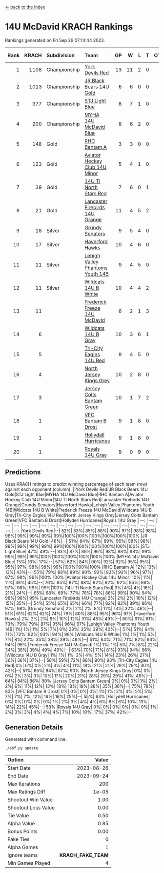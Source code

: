 [<- back to the index](readme.md)
# 14U McDavid KRACH Rankings
Rankings generated on Fri Sep 29 07:14:44 2023.

Rank|KRACH|Subdivision|Team|GP|W|L|T|OTW|OTL|SoS|Exp Wins|Win Diff
---:|---:|:---|:---|---:|---:|---:|---:|---:|---:|---:|---:|---:
1|1108|Championship|[York Devils Red](https://gamesheetstats.com/seasons/3659/teams/140644/schedule)|13|11|2|0|0|0|617|11.8|-0.0
2|1013|Championship|[JR Black Bears 14U Gold](https://gamesheetstats.com/seasons/3659/teams/140633/schedule)|6|6|0|0|0|0|24|6.8|-0.0
3|977|Championship|[STJ Light Blue](https://gamesheetstats.com/seasons/3659/teams/140639/schedule)|8|7|1|0|0|0|256|7.8|-0.0
4|200|Championship|[MYHA 14U McDavid Blue](https://gamesheetstats.com/seasons/3659/teams/140636/schedule)|8|6|2|0|0|0|257|6.8|-0.0
5|148|Gold|[RHC Bantam A](https://gamesheetstats.com/seasons/3659/teams/140618/schedule)|3|3|0|0|0|0|6|3.9|0.0
6|123|Gold|[Aviator Hockey Club 14U Minor](https://gamesheetstats.com/seasons/3659/teams/140627/schedule)|5|4|1|0|0|0|175|4.9|0.0
7|39|Gold|[14U TI North Stars Red](https://gamesheetstats.com/seasons/3659/teams/140626/schedule)|7|6|0|1|0|0|4|7.4|0.0
8|21|Gold|[Lancaster Firebirds 14U Orange](https://gamesheetstats.com/seasons/3659/teams/140634/schedule)|11|4|5|2|0|0|227|5.9|0.0
9|18|Silver|[Grundy Senators](https://gamesheetstats.com/seasons/3659/teams/140629/schedule)|9|5|4|0|0|0|220|5.9|0.0
10|17|Silver|[Haverford Hawks](https://gamesheetstats.com/seasons/3659/teams/140630/schedule)|10|4|6|0|0|0|388|4.9|0.0
11|11|Silver|[Lehigh Valley Phantoms Youth 14B](https://gamesheetstats.com/seasons/3659/teams/140635/schedule)|9|4|5|0|0|1|233|4.9|0.0
12|11|Silver|[Wildcats 14U B White](https://gamesheetstats.com/seasons/3659/teams/140643/schedule)|10|4|4|2|1|0|130|5.9|0.0
13|11||[Frederick Freeze 14U McDavid](https://gamesheetstats.com/seasons/3659/teams/140628/schedule)|6|2|1|3|0|0|10|4.4|0.0
14|6||[Wildcats 14U B Gray](https://gamesheetstats.com/seasons/3659/teams/140642/schedule)|10|3|6|1|0|0|129|4.4|0.0
15|5||[Tri-City Eagles 14U Red](https://gamesheetstats.com/seasons/3659/teams/140640/schedule)|9|4|5|0|1|0|227|4.9|0.0
16|4||[North Jersey Kings Grey](https://gamesheetstats.com/seasons/3659/teams/140637/schedule)|10|2|8|0|0|0|130|2.9|0.0
17|3||[Jersey Colts Bantam Green](https://gamesheetstats.com/seasons/3659/teams/140632/schedule)|10|1|7|2|0|0|113|2.9|0.0
18|1||[VFC Bantam B Drost](https://gamesheetstats.com/seasons/3659/teams/140641/schedule)|9|1|8|0|0|1|108|1.9|0.0
19|1||[Hollydell Hurricanes](https://gamesheetstats.com/seasons/3659/teams/140631/schedule)|9|1|8|0|0|0|120|1.9|0.0
20|1||[Royals 14U Gray](https://gamesheetstats.com/seasons/3659/teams/140638/schedule)|9|0|9|0|0|0|130|0.9|0.0

## Predictions
Uses KRACH ratings to predict winning percentage of each team (row) against each opponent (column).
||York Devils Red|JR Black Bears 14U Gold|STJ Light Blue|MYHA 14U McDavid Blue|RHC Bantam A|Aviator Hockey Club 14U Minor|14U TI North Stars Red|Lancaster Firebirds 14U Orange|Grundy Senators|Haverford Hawks|Lehigh Valley Phantoms Youth 14B|Wildcats 14U B White|Frederick Freeze 14U McDavid|Wildcats 14U B Gray|Tri-City Eagles 14U Red|North Jersey Kings Grey|Jersey Colts Bantam Green|VFC Bantam B Drost|Hollydell Hurricanes|Royals 14U Gray
| --: | --: | --: | --: | --: | --: | --: | --: | --: | --: | --: | --: | --: | --: | --: | --: | --: | --: | --: | --: | --: 
|York Devils Red|--| 52%| 53%| 85%| 88%| 90%| 97%| 98%| 98%| 98%| 99%| 99%| 99%| 99%|100%|100%|100%|100%|100%|100%
|JR Black Bears 14U Gold| 48%|--| 51%| 84%| 87%| 89%| 96%| 98%| 98%| 98%| 99%| 99%| 99%| 99%|100%|100%|100%|100%|100%|100%
|STJ Light Blue| 47%| 49%|--| 83%| 87%| 89%| 96%| 98%| 98%| 98%| 99%| 99%| 99%| 99%|100%|100%|100%|100%|100%|100%
|MYHA 14U McDavid Blue| 15%| 16%| 17%|--| 57%| 62%| 84%| 90%| 92%| 92%| 95%| 95%| 95%| 97%| 98%| 98%| 99%|100%|100%|100%
|RHC Bantam A| 12%| 13%| 13%| 43%|--| 55%| 79%| 88%| 89%| 90%| 93%| 93%| 93%| 96%| 97%| 97%| 98%| 99%|100%|100%
|Aviator Hockey Club 14U Minor| 10%| 11%| 11%| 38%| 45%|--| 76%| 85%| 87%| 88%| 92%| 92%| 92%| 95%| 96%| 97%| 98%| 99%| 99%|100%
|14U TI North Stars Red|  3%|  4%|  4%| 16%| 21%| 24%|--| 65%| 68%| 69%| 77%| 78%| 78%| 86%| 89%| 90%| 94%| 98%| 98%| 99%
|Lancaster Firebirds 14U Orange|  2%|  2%|  2%| 10%| 12%| 15%| 35%|--| 54%| 55%| 65%| 65%| 66%| 77%| 82%| 83%| 89%| 96%| 97%| 98%
|Grundy Senators|  2%|  2%|  2%|  8%| 11%| 13%| 32%| 46%|--| 51%| 61%| 62%| 62%| 74%| 79%| 80%| 88%| 95%| 96%| 97%
|Haverford Hawks|  2%|  2%|  2%|  8%| 10%| 12%| 31%| 45%| 49%|--| 60%| 61%| 61%| 73%| 79%| 79%| 87%| 95%| 96%| 97%
|Lehigh Valley Phantoms Youth 14B|  1%|  1%|  1%|  5%|  7%|  8%| 23%| 35%| 39%| 40%|--| 51%| 51%| 64%| 71%| 72%| 82%| 93%| 94%| 96%
|Wildcats 14U B White|  1%|  1%|  1%|  5%|  7%|  8%| 22%| 35%| 38%| 39%| 49%|--| 51%| 64%| 71%| 71%| 82%| 93%| 94%| 96%
|Frederick Freeze 14U McDavid|  1%|  1%|  1%|  5%|  7%|  8%| 22%| 34%| 38%| 39%| 49%| 49%|--| 63%| 70%| 71%| 81%| 93%| 94%| 96%
|Wildcats 14U B Gray|  1%|  1%|  1%|  3%|  4%|  5%| 14%| 23%| 26%| 27%| 36%| 36%| 37%|--| 58%| 59%| 72%| 88%| 90%| 93%
|Tri-City Eagles 14U Red|  0%|  0%|  0%|  2%|  3%|  4%| 11%| 18%| 21%| 21%| 29%| 29%| 30%| 42%|--| 51%| 65%| 84%| 87%| 90%
|North Jersey Kings Grey|  0%|  0%|  0%|  2%|  3%|  3%| 10%| 17%| 20%| 21%| 28%| 29%| 29%| 41%| 49%|--| 64%| 84%| 86%| 90%
|Jersey Colts Bantam Green|  0%|  0%|  0%|  1%|  2%|  2%|  6%| 11%| 12%| 13%| 18%| 18%| 19%| 28%| 35%| 36%|--| 75%| 78%| 83%
|VFC Bantam B Drost|  0%|  0%|  0%|  0%|  1%|  1%|  2%|  4%|  5%|  5%|  7%|  7%|  7%| 12%| 16%| 16%| 25%|--| 55%| 63%
|Hollydell Hurricanes|  0%|  0%|  0%|  0%|  0%|  1%|  2%|  3%|  4%|  4%|  6%|  6%|  6%| 10%| 13%| 14%| 22%| 45%|--| 58%
|Royals 14U Gray|  0%|  0%|  0%|  0%|  0%|  0%|  1%|  2%|  3%|  3%|  4%|  4%|  4%|  7%| 10%| 10%| 17%| 37%| 42%|--

## Generation Details

Generated with command line:
```
./ahf.py update
```

| Option | Value |
| :----- | ----: |
| Start Date | 2023-08-26 |
| End Date | 2023-09-24 |
| Max Iterations | 200 |
| Max Ratings Diff | 1e-05 |
| Shootout Win Value | 1.00 |
| Shootout Loss Value | 0.00 |
| Tie Value | 0.50 |
| Alpha Value | 0.85 |
| Bonus Points | 0.00 |
| Fake Ties | 0 |
| Alpha Games | 1 |
| Ignore teams | __KRACH_FAKE_TEAM__ |
| Min Games Played | 4 |

